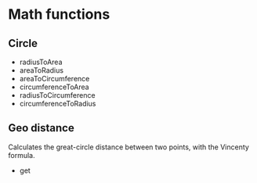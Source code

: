 # Math functions

## Circle

- radiusToArea
- areaToRadius
- areaToCircumference
- circumferenceToArea
- radiusToCircumference
- circumferenceToRadius

## Geo distance

Calculates the great-circle distance between two points, 
with the Vincenty formula.

- get
